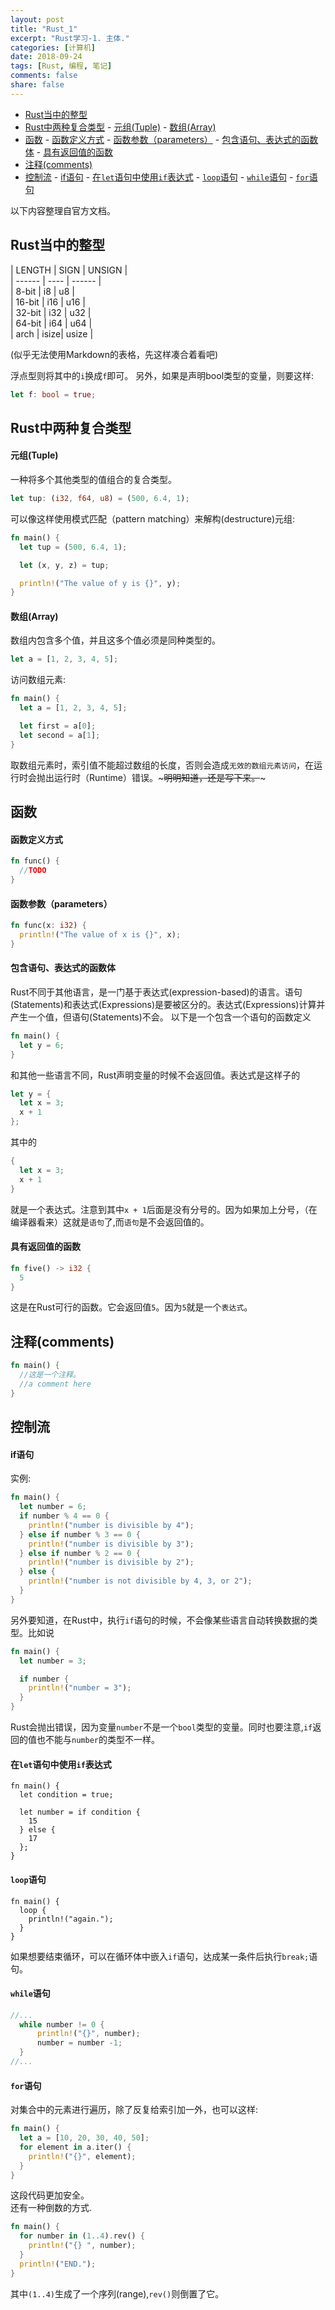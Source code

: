 ```yaml
---
layout: post
title: "Rust_1"
excerpt: "Rust学习-1. 主体."
categories: [计算机]
date: 2018-09-24
tags: [Rust, 编程, 笔记]
comments: false
share: false
---
```

<!-- TOC -->

- [Rust当中的整型](#rust当中的整型)
- [Rust中两种复合类型](#rust中两种复合类型)
        - [元组(Tuple)](#元组tuple)
        - [数组(Array)](#数组array)
- [函数](#函数)
        - [函数定义方式](#函数定义方式)
        - [函数参数（parameters）](#函数参数parameters)
        - [包含语句、表达式的函数体](#包含语句表达式的函数体)
        - [具有返回值的函数](#具有返回值的函数)
- [注释(comments)](#注释comments)
- [控制流](#控制流)
        - [if语句](#if语句)
        - [在```let```语句中使用```if```表达式](#在let语句中使用if表达式)
        - [```loop```语句](#loop语句)
        - [```while```语句](#while语句)
        - [```for```语句](#for语句)

<!-- /TOC -->
以下内容整理自官方文档。
## Rust当中的整型
| LENGTH | SIGN | UNSIGN |<br />
| ------ | ---- | ------ |<br />
| 8-bit  | i8   | u8     |<br />
| 16-bit | i16  | u16    |<br />
| 32-bit | i32  | u32    |<br />
| 64-bit | i64  | u64    |<br />
| arch   | isize| usize  |<br />

(似乎无法使用Markdown的表格，先这样凑合着看吧)

浮点型则将其中的```i```换成```f```即可。
另外，如果是声明bool类型的变量，则要这样:
```rust
let f: bool = true;
```
## Rust中两种复合类型
#### 元组(Tuple)
一种将多个其他类型的值组合的复合类型。
```rust
let tup: (i32, f64, u8) = (500, 6.4, 1);
```
可以像这样使用模式匹配（pattern matching）来解构(destructure)元组:
```rust
fn main() {
  let tup = (500, 6.4, 1);

  let (x, y, z) = tup;

  println!("The value of y is {}", y);
}
```
#### 数组(Array)
数组内包含多个值，并且这多个值必须是同种类型的。
```rust
let a = [1, 2, 3, 4, 5];
```
访问数组元素:
```rust
fn main() {
  let a = [1, 2, 3, 4, 5];

  let first = a[0];
  let second = a[1];
}
```
取数组元素时，索引值不能超过数组的长度，否则会造成```无效的数组元素访问```，在运行时会抛出运行时（Runtime）错误。~~~明明知道，还是写下来。~~~

## 函数
#### 函数定义方式
```rust
fn func() {
  //TODO
}
```
#### 函数参数（parameters）
```rust
fn func(x: i32) {
  println!("The value of x is {}", x);
}
```
#### 包含语句、表达式的函数体
Rust不同于其他语言，是一门基于表达式(expression-based)的语言。语句(Statements)和表达式(Expressions)是要被区分的。表达式(Expressions)计算并产生一个值，但语句(Statements)不会。
以下是一个包含一个语句的函数定义
```rust
fn main() {
  let y = 6;
}
```
和其他一些语言不同，Rust声明变量的时候不会返回值。表达式是这样子的
```rust
let y = {
  let x = 3;
  x + 1
};
```
其中的
```rust
{
  let x = 3;
  x + 1
}
```
就是一个表达式。注意到其中```x + 1```后面是没有分号的。因为如果加上分号，（在编译器看来）这就是```语句```了,而```语句```是不会返回值的。
#### 具有返回值的函数
```rust
fn five() -> i32 {
  5
}
```
这是在Rust可行的函数。它会返回值```5```。因为```5```就是一个```表达式```。
## 注释(comments)
```rust
fn main() {
  //这是一个注释。
  //a comment here
}
```
## 控制流
#### if语句
实例:
```rust
fn main() {
  let number = 6;
  if number % 4 == 0 {
    println!("number is divisible by 4");
  } else if number % 3 == 0 {
    println!("number is divisible by 3");
  } else if number % 2 == 0 {
    println!("number is divisible by 2");
  } else {
    println!("number is not divisible by 4, 3, or 2");
  }
}
```
另外要知道，在Rust中，执行```if```语句的时候，不会像某些语言自动转换数据的类型。比如说
```rust
fn main() {
  let number = 3;

  if number {
    println!("number = 3");
  }
}
```
Rust会抛出错误，因为变量```number```不是一个```bool```类型的变量。同时也要注意,```if```返回的值也不能与```number```的类型不一样。
#### 在```let```语句中使用```if```表达式
```
fn main() {
  let condition = true;

  let number = if condition {
    15
  } else {
    17
  };
}
```
#### ```loop```语句
```
fn main() {
  loop {
    println!("again.");
  }
}
```
如果想要结束循环，可以在循环体中嵌入```if```语句，达成某一条件后执行```break;```语句。
#### ```while```语句
```rust
//...
  while number != 0 {
      println!("{}", number);
      number = number -1;
  }
//...
```
#### ```for```语句
对集合中的元素进行遍历，除了反复给索引加一外，也可以这样:
```rust
fn main() {
  let a = [10, 20, 30, 40, 50];
  for element in a.iter() {
    println!("{}", element);
  }
}
```
这段代码更加安全。<br />
还有一种倒数的方式.
```rust
fn main() {
  for number in (1..4).rev() {
    println!("{} ", number);
  }
  println!("END.");
}
```
其中```(1..4)```生成了一个序列(range),```rev()```则倒置了它。
